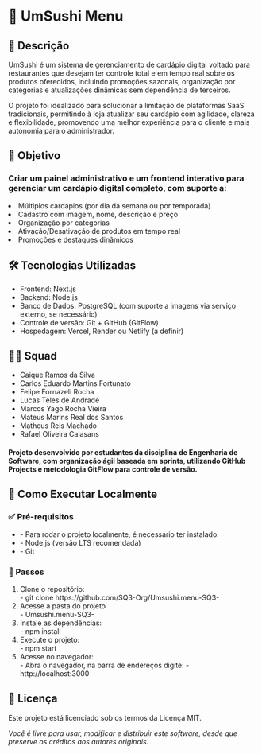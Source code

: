 <!DOCTYPE html>
<html lang="pt-BR">
<head>
  <meta charset="UTF-8">
  <meta name="viewport" content="width=device-width, initial-scale=1">
  
</head>
<body>

<h1>🍣  UmSushi Menu </h1>
  
<h2>📌 Descrição</h2>
   <p>UmSushi é um sistema de gerenciamento de cardápio digital voltado para restaurantes que desejam ter controle total e em tempo real sobre os produtos oferecidos, incluindo promoções sazonais, organização por categorias e atualizações dinâmicas sem dependência de terceiros. </p>
    <p>O projeto foi idealizado para solucionar a limitação de plataformas SaaS tradicionais, permitindo à loja atualizar seu cardápio com agilidade, clareza e flexibilidade, promovendo uma melhor experiência para o cliente e mais autonomia para o administrador. </p>

<h2> 🎯 Objetivo </h2>
    <h3> Criar um painel administrativo e um frontend interativo para gerenciar um cardápio digital completo, com suporte a: </h3>

  <li> Múltiplos cardápios (por dia da semana ou por temporada) </li>
  <li> Cadastro com imagem, nome, descrição e preço </li>
  <li> Organização por categorias </li>
  <li> Ativação/Desativação de produtos em tempo real </li>
  <li> Promoções e destaques dinâmicos </li>

<h2>🛠 Tecnologias Utilizadas</h2>
    <ul>
        <li> Frontend: Next.js </li>
        <li> Backend: Node.js </li>
        <li> Banco de Dados: PostgreSQL (com suporte a imagens via serviço externo, se necessário) </li>
        <li> Controle de versão: Git + GitHub (GitFlow) </li>
        <li> Hospedagem: Vercel, Render ou Netlify (a definir) </li>
    </ul>
  
<h2>👨‍💻 Squad</h2>
    <ul>
        <li>Caique Ramos da Silva</li>
        <li>Carlos Eduardo Martins Fortunato</li>
        <li>Felipe Fornazeli Rocha</li>
        <li>Lucas Teles de Andrade</li>
        <li>Marcos Yago Rocha Vieira</li>
        <li>Mateus Marins Real dos Santos</li>
        <li>Matheus Reis Machado</li>
        <li>Rafael Oliveira Calasans</li>
    </ul>

  <h4> Projeto desenvolvido por estudantes da disciplina de Engenharia de Software, com organização ágil baseada em sprints, utilizando GitHub Projects e metodologia GitFlow para controle de versão. </h4>
  
<h2>🚀 Como Executar Localmente</h2>
    <h3>✅ Pré-requisitos</h3>
        <ul>
            <li>- Para rodar o projeto localmente, é necessario ter instalado:</li>
            <li>- Node.js (versão LTS recomendada)</li>
            <li>- Git</li>
   
  </ul>

  <h3>🔧 Passos</h3>
        <ol>
            <li> Clone o repositório:<br>
                - git clone https://github.com/SQ3-Org/Umsushi.menu-SQ3-
            </li>
            <li> Acesse a pasta do projeto<br>
                - Umsushi.menu-SQ3-
            </li>
            <li> Instale as dependências:<br>
                - npm install
            </li>
            <li> Execute o projeto:<br>
                - npm start
            </li>
            <li> Acesse no navegador:<br>
                - Abra o navegador, na barra de endereços digite: - http://localhost:3000
            </li>
        </ol>

<h2>📄 Licença</h2>
  <p>Este projeto está licenciado sob os termos da Licença MIT.<br>
    
  <em>Você é livre para usar, modificar e distribuir este software, desde que preserve os créditos aos autores originais.</em></p>

</body>
</html>
